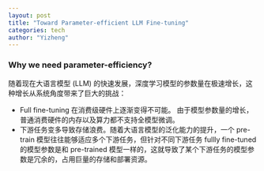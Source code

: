 ```yaml
---
layout: post
title: "Toward Parameter-efficient LLM Fine-tuning"
categories: tech
author: "Yizheng"
---
```



### Why we need parameter-efficiency?

随着现在大语言模型 (LLM) 的快速发展，深度学习模型的参数量在极速增长，这种增长从系统角度带来了巨大的挑战：

- Full fine-tuning 在消费级硬件上逐渐变得不可能。 由于模型参数量的增长，普通消费硬件的内存以及算力都不支持全模型微调。
- 下游任务变多导致存储浪费。随着大语言模型的泛化能力的提升，一个 pre-train 模型往往能够适应多个下游任务，但针对不同下游任务 fullly fine-tuned 的模型参数是和 pre-trained 模型一样的，这就导致了某个下游任务的模型参数是冗余的，占用巨量的存储和部署资源。



